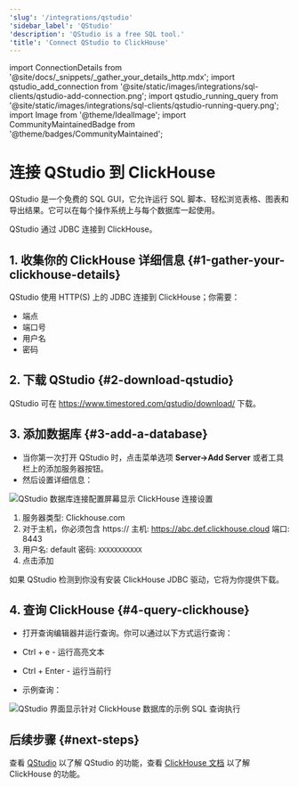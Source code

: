 ```yaml
---
'slug': '/integrations/qstudio'
'sidebar_label': 'QStudio'
'description': 'QStudio is a free SQL tool.'
'title': 'Connect QStudio to ClickHouse'
---
```


import ConnectionDetails from '@site/docs/_snippets/_gather_your_details_http.mdx';
import qstudio_add_connection from '@site/static/images/integrations/sql-clients/qstudio-add-connection.png';
import qstudio_running_query from '@site/static/images/integrations/sql-clients/qstudio-running-query.png';
import Image from '@theme/IdealImage';
import CommunityMaintainedBadge from '@theme/badges/CommunityMaintained';


# 连接 QStudio 到 ClickHouse

<CommunityMaintainedBadge/>

QStudio 是一个免费的 SQL GUI，它允许运行 SQL 脚本、轻松浏览表格、图表和导出结果。它可以在每个操作系统上与每个数据库一起使用。

QStudio 通过 JDBC 连接到 ClickHouse。

## 1. 收集你的 ClickHouse 详细信息 {#1-gather-your-clickhouse-details}

QStudio 使用 HTTP(S) 上的 JDBC 连接到 ClickHouse；你需要：

- 端点
- 端口号
- 用户名
- 密码

<ConnectionDetails />

## 2. 下载 QStudio {#2-download-qstudio}

QStudio 可在 https://www.timestored.com/qstudio/download/ 下载。

## 3. 添加数据库 {#3-add-a-database}

- 当你第一次打开 QStudio 时，点击菜单选项 **Server->Add Server** 或者工具栏上的添加服务器按钮。
- 然后设置详细信息：

<Image img={qstudio_add_connection} size="lg" border alt="QStudio 数据库连接配置屏幕显示 ClickHouse 连接设置" />

1.  服务器类型: Clickhouse.com
2.  对于主机，你必须包含 https://
    主机: https://abc.def.clickhouse.cloud
    端口: 8443
3.  用户名: default
    密码: `XXXXXXXXXXX`
4.  点击添加

如果 QStudio 检测到你没有安装 ClickHouse JDBC 驱动，它将为你提供下载。

## 4. 查询 ClickHouse {#4-query-clickhouse}

- 打开查询编辑器并运行查询。你可以通过以下方式运行查询：
- Ctrl + e - 运行高亮文本
- Ctrl + Enter - 运行当前行

- 示例查询：

<Image img={qstudio_running_query} size="lg" border alt="QStudio 界面显示针对 ClickHouse 数据库的示例 SQL 查询执行" />

## 后续步骤 {#next-steps}

查看 [QStudio](https://www.timestored.com/qstudio) 以了解 QStudio 的功能，查看 [ClickHouse 文档](https://clickhouse.com/docs) 以了解 ClickHouse 的功能。
